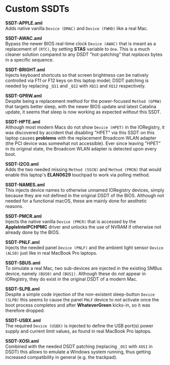 # Custom SSDTs

**SSDT-APPLE.aml**<br/>
Adds native vanilla `Device (DMAC)` and `Device (FWHD)` like a real Mac.

**SSDT-AWAC.aml**<br/>
Bypass the newer BIOS real-time clock `Device (AWAC)` that is meant as a replacement of `(RTC)`, by setting **STAS** variable to `One`. This is a much cleaner solution compared to any DSDT "hot-patching" that _replaces_ bytes in a specific sequence.

**SSDT-BRIGHT.aml**<br/>
Injects keyboard shortcuts so that screen brightness can be natively controlled via F11 or F12 keys on this laptop model; DSDT patching is needed by replacing `_Q11` and `_Q12` with `XQ11` and `XQ12` respectively.

**SSDT-GPRW.aml**<br/>
Despite being a replacement method for the power-focused `Method (GPRW)` that targets better sleep, with the newer BIOS update and latest Catalina update, it seems that sleep is now working as expected _without_ this SSDT.

**SSDT-HPTE.aml**<br/>
Although most modern Macs do not show `Device (HPET)` in the IORegistry, it was discovered by accident that disabling "HPET" via this SSDT on this laptop causes **problems** with the replacement Broadcom WLAN adapter (the PCI device was somewhat not accessible). Ever since leaving "HPET" in its original state, the Broadcom WLAN adapter is detected upon every boot.

**SSDT-I2C0.aml**<br/>
Adds the two needed missing `Method (SSCN)` and `Method (FMCN)` that would enable this laptop's **ELAN0629** touchpad to work via polling method.

**SSDT-NAMES.aml**<br/>
This injects device names to otherwise unnamed IORegistry devices, simply because they are not defined in the original DSDT of the BIOS. Although not needed for a functional macOS, these are mainly done for aesthetic reasons.

**SSDT-PMCR.aml**<br/>
Injects the native vanilla `Device (PMCR)` that is accessed by the **AppleIntelPCHPMC** driver and unlocks the use of NVRAM if otherwise not already done by the BIOS.

**SSDT-PNLF.aml**<br/>
Injects the needed panel `Device (PNLF)` and the ambient light sensor `Device (ALS0)` just like in real MacBook Pro laptops.

**SSDT-SBUS.aml**<br/>
To simulate a real Mac, two sub-devices are injected in the existing SMBus device, namely `(BUS0)` and `(BUS1)`. Although these do _not_ appear in IORegistry, they do exist in the original DSDT of a modern Mac.

**SSDT-SLPB.aml**<br/>
Despite a simple code injection of the non-existent sleep-button `Device (SLPB)` this seems to cause the panel `PNLF` device to _not_ activate once the boot process completes and after **WhateverGreen** kicks-in, so it was therefore dropped.

**SSDT-USBX.aml**<br/>
The required `Device (USBX)` is injected to define the USB port(s) power supply and current limit values, as found in real MacBook Pro laptops.

**SSDT-XOSI.aml**<br/>
Combined with the needed DSDT patching (replacing `_OSI` with `XOSI` in DSDT) this allows to emulate a Windows system running, thus getting increased compatibility in general (e.g. the trackpad).
